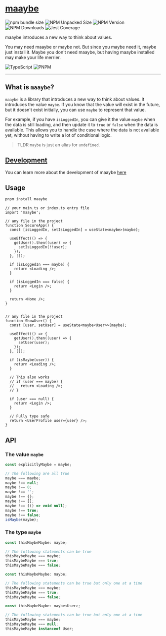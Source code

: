 # [maaybe](.)

![npm bundle size](https://img.shields.io/bundlephobia/min/maaybe)
![NPM Unpacked Size](https://img.shields.io/npm/unpacked-size/maaybe)
![NPM Version](https://img.shields.io/npm/v/maaybe)
![NPM Downloads](https://img.shields.io/npm/dy/maaybe)
![Jest Coverage](https://img.shields.io/badge/coverage-100%25-green?logo=jest)

maaybe introduces a new way to think about values.

You may need maaybe or maybe not. But since you maybe need it, maybe just install it. Maybe you don't need maaybe, but having maaybe installed may make your life merrier.

![TypeScript](https://img.shields.io/badge/TypeScript-5-4476c0?style=for-the-badge&logo=typescript)
![PNPM](https://img.shields.io/badge/pnpm-9-f69220?style=for-the-badge&logo=pnpm)

---

## What is `maaybe`?

`maaybe` is a library that introduces a new way to think about values. It introduces the value `maybe`. If you know that the value will exist in the future, but it doesn't exist initially, you can use `maybe` to represent that value.

For example, if you have `isLoggedIn`, you can give it the value `maybe` when the data is still loading, and then update it to `true` or `false` when the data is available. This allows you to handle the case where the data is not available yet, without having to write a lot of conditional logic.

> TLDR `maybe` is just an alias for `undefined`.

## [Development](./packages/maaybe)

You can learn more about the development of maaybe [here](./packages/maaybe)

## Usage

```sh
pnpm install maaybe
```

```tsx
// your main.ts or index.ts entry file
import 'maaybe';

// any file in the project
function SecureApp() {
  const [isLoggedIn, setIsLoggedIn] = useState<maybe>(maybe);

  useEffect(() => {
    getUser().then((user) => {
      setIsLoggedIn(!!user);
    });
  }, []);

  if (isLoggedIn === maybe) {
    return <Loading />;
  }

  if (isLoggedIn === false) {
    return <Login />;
  }

  return <Home />;
}


// any file in the project
function ShowUser() {
  const [user, setUser] = useState<maybe<User>>(maybe);

  useEffect(() => {
    getUser().then((user) => {
      setUser(user);
    });
  }, []);

  if (isMaybe(user)) {
    return <Loading />;
  }

  // This also works
  // if (user === maybe) {
  //   return <Loading />;
  // }

  if (user === null) {
    return <Login />;
  }

  // Fully type safe
  return <UserProfile user={user} />;
}
```

## API

### The value `maybe`

```ts
const explicitlyMaybe = maybe;

// The following are all true
maybe === maybe;
maybe !== null;
maybe !== 0;
maybe !== '';
maybe !== {};
maybe !== [];
maybe !== (() => void null);
maybe !== true;
maybe !== false;
isMaybe(maybe);
```

### The type `maybe`

```ts
const thisMaybeMaybe: maybe;

// The following statements can be true
thisMaybeMaybe === maybe;
thisMaybeMaybe === true;
thisMaybeMaybe === false;
```

```ts
const thisMaybeMaybe: maybe;

// The following statements can be true but only one at a time
thisMaybeMaybe === maybe;
thisMaybeMaybe === true;
thisMaybeMaybe === false;
```

```ts
const thisMaybeMaybe: maybe<User>;

// The following statements can be true but only one at a time
thisMaybeMaybe === maybe;
thisMaybeMaybe === null;
thisMaybeMaybe instanceof User;
```
